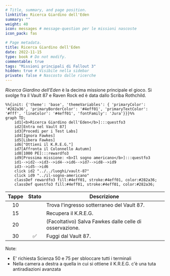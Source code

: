 ```yaml
---
# Title, summary, and page position.
linktitle: Ricerca Giardino dell'Eden
summary: ""
weight: 40
icon: messages # message-question per le missioni nascoste
icon_pack: fas

# Page metadata.
title: Ricerca Giardino dell'Eden
date: 2022-11-15
type: book # Do not modify.
commentable: true
tags: "Missioni principali di Fallout 3"
hidden: true # Visibile nella sidebar
private: false # Nascosto dalle ricerche
---
```


*Ricerca Giardino dell'Eden* è la decima missione principale el gioco. Si svolge fra il Vault 87 e Raven Rock ed è data dallo Scriba Rothchild.



```mermaid
%%{init: {'theme': 'base', 'themeVariables': { 'primaryColor': '#282a36', 'primaryBorderColor': '#4eff01', 'primaryTextColor': '#fff', 'lineColor': '#4eff01', 'fontFamily': 'Jura'}}}%%
graph TD;
    id1[<b>Ricerca Giardino dell'Eden</b>]:::questfo3
    id2[Entra nel Vault 87]
    id3[Procedi per i Test Labs]
    id4[Ignora Fawkes]
    id5[Libera Fawkes]  
    id6["Ottieni il K.R.E.G."]
    id7[Affronta il Colonnello Autumn]
    id8[1000 PE]:::rewardfo3
    id9[Prossima missione: <b>Il sogno americano</b>]:::questfo3
    id1-->id2-->id3-->id4-->id6-->id7-->id8-->id9
    id3-->id5-->id6
    click id2 "../../luoghi/vault-87"
    click id9 "../il-sogno-americano"
    classDef rewardfo3 fill:#4eff01, stroke:#4eff01, color:#282a36;
    classDef questfo3 fill:#4eff01, stroke:#4eff01, color:#282a36;
```

| Tappe |       Stato        | Descrizione                                             |
| :---: | :----------------: | ------------------------------------------------------- |
|  10   |                    | Trova l'ingresso sotterraneo del Vault 87.              |
|  15   |                    | Recupera il K.R.E.G.                                    |
|  20   |                    | (Facoltativo) Salva Fawkes dalle celle di osservazione. |
|  30   | :white_check_mark: | Fuggi dal Vault 87.                                     |


Note:
- E' richiesta Scienza 50 e 75 per sbloccare tutti i terminali
- Nella camera a destra a quella in cui si ottiene il K.R.E.G. c'è una tuta antiradiazioni avanzata